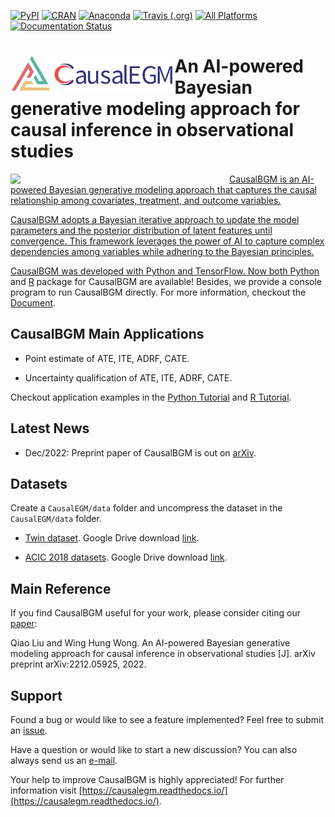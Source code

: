 [![PyPI](https://img.shields.io/pypi/v/CausalEGM)](https://pypi.org/project/CausalEGM/)
[![CRAN](https://www.r-pkg.org/badges/version/RcausalEGM)](https://cran.r-project.org/web/packages/RcausalEGM/index.html)
[![Anaconda](https://anaconda.org/conda-forge/causalegm/badges/version.svg)](https://anaconda.org/conda-forge/causalegm)
[![Travis (.org)](https://app.travis-ci.com/kimmo1019/CausalEGM.svg?branch=main)](https://app.travis-ci.com/github/kimmo1019/CausalEGM)
[![All Platforms](https://dev.azure.com/conda-forge/feedstock-builds/_apis/build/status/causalegm-feedstock?branchName=main)](https://dev.azure.com/conda-forge/feedstock-builds/_build/latest?definitionId=18625&branchName=main)
[![Documentation Status](https://readthedocs.org/projects/causalegm/badge/?version=latest)](https://causalegm.readthedocs.io)


# <a href='https://causalegm.readthedocs.io/'><img src='https://raw.githubusercontent.com/SUwonglab/CausalEGM/main/docs/source/logo.png' align="left" height="60" /></a> An AI-powered Bayesian generative modeling approach for causal inference in observational studies


<a href='https://causalegm.readthedocs.io/'><img align="left" src="https://github.com/SUwonglab/CausalBGM/blob/main/model.jpg" width="350">
   
CausalBGM is an AI-powered Bayesian generative modeling approach that captures the causal relationship among covariates, treatment, and outcome variables. 

CausalBGM adopts a Bayesian iterative approach to update the model parameters and the posterior distribution of latent features until convergence. This framework leverages the power of AI to capture complex dependencies among variables while adhering to the Bayesian principles.

CausalBGM was developed with Python and TensorFlow. Now both [Python](https://pypi.org/project/CausalEGM/) and [R](https://cran.r-project.org/web/packages/RcausalEGM/index.html) package for CausalBGM are available! Besides, we provide a console program to run CausalBGM directly. For more information, checkout the [Document](https://causalbgm.readthedocs.io/).

## CausalBGM Main Applications

- Point estimate of ATE, ITE, ADRF, CATE.

- Uncertainty qualification of ATE, ITE, ADRF, CATE.

Checkout application examples in the [Python Tutorial](https://causalegm.readthedocs.io/en/latest/tutorial_py.html) and [R Tutorial](https://causalegm.readthedocs.io/en/latest/tutorial_r.html).

## Latest News

- Dec/2022: Preprint paper of CausalBGM is out on [arXiv](https://arxiv.org/abs/2212.05925/).

## Datasets

Create a `CausalEGM/data` folder and uncompress the dataset in the `CausalEGM/data` folder.

- [Twin dataset](https://www.nber.org/research/data/linked-birthinfant-death-cohort-data). Google Drive download [link](https://drive.google.com/file/d/1fKCb-SHNKLsx17fezaHrR2j29T3uD0C2/view?usp=sharing).

- [ACIC 2018 datasets](https://www.synapse.org/#!Synapse:syn11294478/wiki/494269). Google Drive download [link](https://drive.google.com/file/d/1qsYTP8NGh82nFNr736xrMsJxP73gN9OG/view?usp=sharing).
  

## Main Reference

If you find CausalBGM useful for your work, please consider citing our [paper](https://arxiv.org/abs/2212.05925):

Qiao Liu and Wing Hung Wong. An AI-powered Bayesian generative modeling approach for causal inference in observational studies [J]. arXiv preprint arXiv:2212.05925, 2022.

## Support

Found a bug or would like to see a feature implemented? Feel free to submit an [issue](https://github.com/SUwonglab/CausalBGM/issues/new/choose). 

Have a question or would like to start a new discussion? You can also always send us an [e-mail](mailto:liuqiao@stanford.edu?subject=[GitHub]%20CausalEGM%20project). 

Your help to improve CausalBGM is highly appreciated! For further information visit [https://causalegm.readthedocs.io/](https://causalegm.readthedocs.io/).

